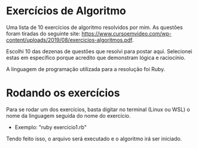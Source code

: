 # Exercícios de Algoritmo
Uma lista de 10 exercícios de algoritmo resolvidos por mim. As questões foram tiradas do seguinte site: https://www.cursoemvideo.com/wp-content/uploads/2019/08/exercicios-algoritmos.pdf.

Escolhi 10 das dezenas de questões que resolvi para postar aqui. Selecionei estas em específico porque acredito que demonstram lógica e raciocínio. 

A linguagem de programação utilizada para a resolução foi Ruby.

# Rodando os exercícios
Para se rodar um dos exercícios, basta digitar no terminal (Linux ou WSL) o nome da linguagem seguida do nome do exercício.
* Exemplo: "ruby exercicio1.rb"

Tendo feito isso, o arquivo será executado e o algoritmo irá ser iniciado.
